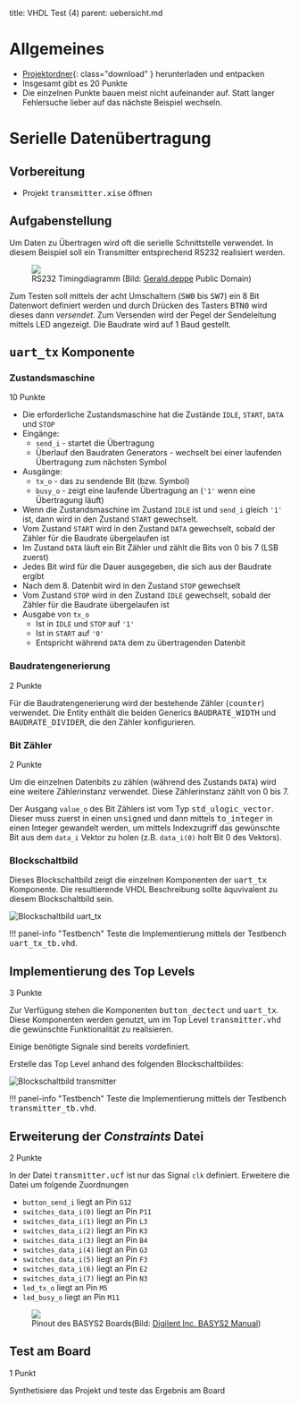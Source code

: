 title: VHDL Test (4)
parent: uebersicht.md

# Allgemeines
* [Projektordner]({filename}vhdl_test_4.compress){: class="download" } herunterladen und entpacken
* Insgesamt gibt es <span class="badge">20 Punkte</span>
* Die einzelnen Punkte bauen meist nicht aufeinander auf. Statt langer Fehlersuche lieber auf das nächste Beispiel wechseln.

# Serielle Datenübertragung
## Vorbereitung
* Projekt <samp>transmitter.xise</samp> öffnen

## Aufgabenstellung
Um Daten zu Übertragen wird oft die serielle Schnittstelle verwendet. In diesem Beispiel soll ein Transmitter entsprechend
RS232 realisiert werden.

<figure><img src="{filename}../../bussysteme/rs232_timing.png"><figcaption>RS232 Timingdiagramm (Bild: <a href="https://commons.wikimedia.org/wiki/File:RS-232_timing.png">Gerald.deppe</a> Public Domain)</figcaption></figure>

Zum Testen soll mittels der acht Umschaltern (<samp>SW0</samp> bis <samp>SW7</samp>) ein 8 Bit Datenwort definiert werden und
durch Drücken des Tasters <samp>BTN0</samp> wird dieses dann *versendet*. Zum Versenden wird der Pegel der Sendeleitung
mittels LED angezeigt. Die Baudrate wird auf 1 Baud gestellt.

## <samp>uart_tx</samp> Komponente

### Zustandsmaschine
<span class="badge">10 Punkte</span>

* Die erforderliche Zustandsmaschine hat die Zustände <code>IDLE</code>, <code>START</code>, <code>DATA</code> und <code>STOP</code>
* Eingänge:
    * <code>send_i</code> - startet die Übertragung
    * Überlauf den Baudraten Generators - wechselt bei einer laufenden Übertragung zum nächsten Symbol
* Ausgänge:
    * <code>tx_o</code> - das zu sendende Bit (bzw. Symbol)
    * <code>busy_o</code> - zeigt eine laufende Übertragung an (<code>'1'</code> wenn eine Übertragung läuft)
* Wenn die Zustandsmaschine im Zustand <code>IDLE</code> ist und <code>send_i</code> gleich <code>'1'</code> ist, dann wird in den Zustand <code>START</code> gewechselt.
* Vom Zustand <code>START</code> wird in den Zustand <code>DATA</code> gewechselt, sobald der Zähler für die Baudrate übergelaufen ist
* Im Zustand <code>DATA</code> läuft ein Bit Zähler und zählt die Bits von 0 bis 7 (LSB zuerst)
* Jedes Bit wird für die Dauer ausgegeben, die sich aus der Baudrate ergibt
* Nach dem 8. Datenbit wird in den Zustand <code>STOP</code> gewechselt
* Vom Zustand <code>STOP</code> wird in den Zustand <code>IDLE</code> gewechselt, sobald der Zähler für die Baudrate übergelaufen ist
* Ausgabe von <code>tx_o</code>
    * Ist in <code>IDLE</code> und <code>STOP</code> auf <code>'1'</code>
    * Ist in <code>START</code> auf <code>'0'</code>
    * Entspricht während <code>DATA</code> dem zu übertragenden Datenbit

### Baudratengenerierung
<span class="badge">2 Punkte</span>

Für die Baudratengenerierung wird der bestehende Zähler (<samp>counter</samp>) verwendet. Die Entity enthält die beiden
Generics <samp>BAUDRATE_WIDTH</samp> und <samp>BAUDRATE_DIVIDER</samp>, die den Zähler konfigurieren.

### Bit Zähler
<span class="badge">2 Punkte</span>

Um die einzelnen Datenbits zu zählen (während des Zustands <code>DATA</code>) wird eine weitere Zählerinstanz verwendet. Diese
Zählerinstanz zählt von 0 bis 7.

Der Ausgang <code>value_o</code> des Bit Zählers ist vom Typ <samp>std_ulogic_vector</samp>. Dieser muss zuerst in einen <samp>unsigned</samp>
und dann mittels <samp>to_integer</samp> in einen Integer gewandelt werden, um mittels Indexzugriff das gewünschte Bit aus
dem <code>data_i</code> Vektor zu holen (z.B. <code>data_i(0)</code> holt Bit 0 des Vektors).

### Blockschaltbild
Dieses Blockschaltbild zeigt die einzelnen Komponenten der <samp>uart_tx</samp> Komponente. Die resultierende VHDL
Beschreibung sollte äquvivalent zu diesem Blockschaltbild sein.

![Blockschaltbild uart_tx]({filename}test4_uart_tx.jpg)

!!! panel-info "Testbench"
    Teste die Implementierung mittels der Testbench <samp>uart_tx_tb.vhd</samp>.

## Implementierung des Top Levels
<span class="badge">3 Punkte</span>

Zur Verfügung stehen die Komponenten <samp>button_dectect</samp> und <samp>uart_tx</samp>. Diese
Komponenten werden genutzt, um im Top Level <samp>transmitter.vhd</samp> die gewünschte Funktionalität zu realisieren.

Einige benötigte Signale sind bereits vordefiniert.

Erstelle das Top Level anhand des folgenden Blockschaltbildes:

![Blockschaltbild transmitter]({filename}test4_transmitter.jpg)

!!! panel-info "Testbench"
    Teste die Implementierung mittels der Testbench <samp>transmitter_tb.vhd</samp>.

## Erweiterung der *Constraints* Datei
<span class="badge">2 Punkte</span>

In der Datei <samp>transmitter.ucf</samp> ist nur das Signal <code>clk</code> definiert. Erweitere die Datei um folgende Zuordnungen

* <code>button_send_i</code> liegt an Pin <code>G12</code>
* <code>switches_data_i(0)</code> liegt an Pin <code>P11</code>
* <code>switches_data_i(1)</code> liegt an Pin <code>L3</code>
* <code>switches_data_i(2)</code> liegt an Pin <code>K3</code>
* <code>switches_data_i(3)</code> liegt an Pin <code>B4</code>
* <code>switches_data_i(4)</code> liegt an Pin <code>G3</code>
* <code>switches_data_i(5)</code> liegt an Pin <code>F3</code>
* <code>switches_data_i(6)</code> liegt an Pin <code>E2</code>
* <code>switches_data_i(7)</code> liegt an Pin <code>N3</code>
* <code>led_tx_o</code> liegt an Pin <code>M5</code>
* <code>led_busy_o</code> liegt an Pin <code>M11</code>

<figure><img src="{filename}../basys2_pinout.svg"><figcaption>Pinout des BASYS2 Boards(Bild: <a href="http://www.digilentinc.com/Products/Detail.cfm?NavPath=2,400,790&Prod=BASYS2">Digilent Inc. BASYS2 Manual</a>)</figcaption></figure>

## Test am Board
<span class="badge">1 Punkt</span>

Synthetisiere das Projekt und teste das Ergebnis am Board
